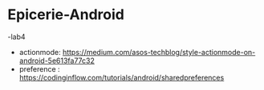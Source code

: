 # Epicerie-Android

-lab4
- actionmode: https://medium.com/asos-techblog/style-actionmode-on-android-5e613fa77c32
- preference : https://codinginflow.com/tutorials/android/sharedpreferences
